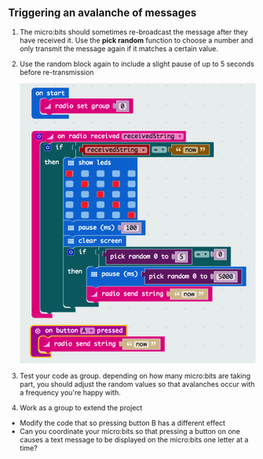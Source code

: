 ## Triggering an avalanche of messages

1. The micro:bits should sometimes re-broadcast the message after they have received it. Use the **pick random** function to choose a number and only transmit the message again if it matches a certain value.

1. Use the random block again to include a slight pause of up to 5 seconds before re-transmission

    ![](images/microbit-7.png)

1. Test your code as group. depending on how many micro:bits are taking part, you should adjust the random values so that avalanches occur with a frequency you're happy with.  

1. Work as a group to extend the project

  - Modify the code that so pressing button B has a different effect
  - Can you coordinate your micro:bits so that pressing a button on one causes a text message to be displayed on the micro:bits one letter at a time?
